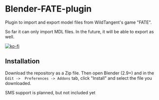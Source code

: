 # Blender-FATE-plugin
Plugin to import and export model files from WildTangent's game "FATE".

So far it can only import MDL files. In the future, it will be able to export as well.

[![ko-fi](https://ko-fi.com/img/githubbutton_sm.svg)](https://ko-fi.com/H2H25J8LM)

## Installation
Download the repository as a Zip file. Then open Blender (2.9+) and in the ``Edit ->  Preferences -> Addons`` tab, click "Install" and select the file you downloaded.

SMS support is planned, but not included yet

